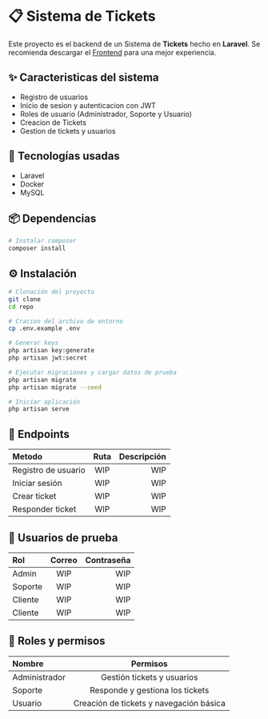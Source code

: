 # 📋 Sistema de Tickets
Este proyecto es el backend de un Sistema de **Tickets** hecho en **Laravel**. Se recomienda descargar el [Frontend]() para una mejor experiencia.
## ✨ Caracteristicas del sistema
- Registro de usuarios
- Inicio de sesion y autenticacion con JWT
- Roles de usuario (Administrador, Soporte y Usuario)
- Creacion de Tickets
- Gestion de tickets y usuarios

## 🧪 Tecnologías usadas
- Laravel
- Docker
- MySQL

## 📦 Dependencias
```bash
# Instalar composer
composer install
```

## ⚙️ Instalación
```bash
# Clonación del proyecto
git clone
cd repo

# Cracion del archivo de entorno
cp .env.example .env

# Generar keys
php artisan key:generate
php artisan jwt:secret

# Ejecutar migraciones y cargar datos de prueba
php artisan migrate
php artisan migrate --seed

# Iniciar aplicación
php artisan serve
```

## 🔌 Endpoints

| Metodo | Ruta   | Descripción  |
|:----------|:--------:|---------:|
| Registro de usuario | WIP | WIP  |
| Iniciar sesión | WIP | WIP  |
| Crear ticket | WIP | WIP  |
| Responder ticket | WIP | WIP  |

## 👥 Usuarios de prueba

| Rol | Correo   | Contraseña  |
|:----------|:--------:|---------:|
| Admin | WIP | WIP  |
| Soporte | WIP | WIP  |
| Cliente | WIP | WIP  |
| Cliente | WIP | WIP  |

## 🔐 Roles y permisos

| Nombre | Permisos   |
|:----------|:--------:|
| Administrador    | Gestión tickets y usuarios |
| Soporte    | Responde y gestiona los tickets  |
| Usuario    | Creación de tickets y navegación básica|